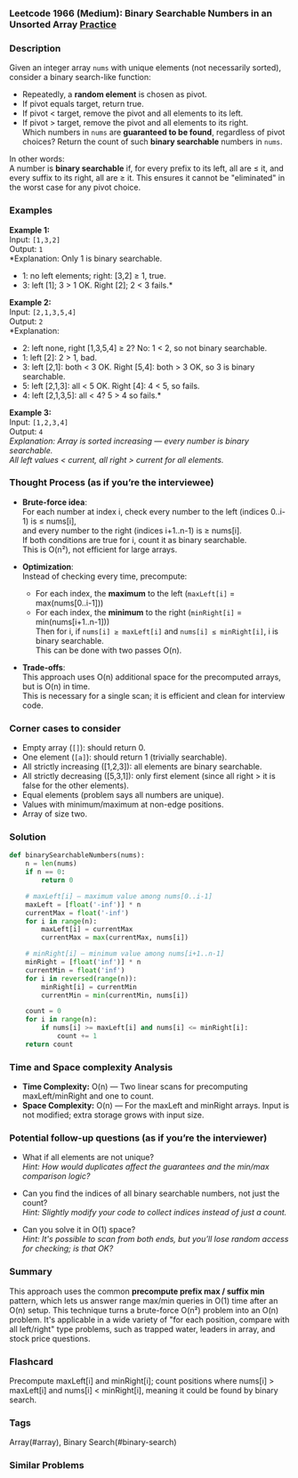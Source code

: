### Leetcode 1966 (Medium): Binary Searchable Numbers in an Unsorted Array [Practice](https://leetcode.com/problems/binary-searchable-numbers-in-an-unsorted-array)

### Description  
Given an integer array `nums` with unique elements (not necessarily sorted), consider a binary search-like function:  
- Repeatedly, a **random element** is chosen as pivot.  
- If pivot equals target, return true.  
- If pivot < target, remove the pivot and all elements to its left.  
- If pivot > target, remove the pivot and all elements to its right.  
Which numbers in `nums` are **guaranteed to be found**, regardless of pivot choices? Return the count of such **binary searchable** numbers in `nums`.

In other words:  
A number is **binary searchable** if, for every prefix to its left, all are ≤ it, and every suffix to its right, all are ≥ it. This ensures it cannot be "eliminated" in the worst case for any pivot choice.

### Examples  

**Example 1:**  
Input: `[1,3,2]`  
Output: `1`  
*Explanation: Only 1 is binary searchable.  
- 1: no left elements; right: [3,2] ≥ 1, true.  
- 3: left [1]; 3 > 1 OK. Right [2]; 2 < 3 fails.*  

**Example 2:**  
Input: `[2,1,3,5,4]`  
Output: `2`  
*Explanation:  
- 2: left none, right [1,3,5,4] ≥ 2? No: 1 < 2, so not binary searchable.  
- 1: left [2]: 2 > 1, bad.  
- 3: left [2,1]: both < 3 OK. Right [5,4]: both > 3 OK, so 3 is binary searchable.  
- 5: left [2,1,3]: all < 5 OK. Right [4]: 4 < 5, so fails.  
- 4: left [2,1,3,5]: all < 4? 5 > 4 so fails.*  

**Example 3:**  
Input: `[1,2,3,4]`  
Output: `4`  
*Explanation: Array is sorted increasing — every number is binary searchable.  
All left values < current, all right > current for all elements.*

### Thought Process (as if you’re the interviewee)  

- **Brute-force idea**:  
  For each number at index i, check every number to the left (indices 0..i-1) is ≤ nums[i],  
  and every number to the right (indices i+1..n-1) is ≥ nums[i].  
  If both conditions are true for i, count it as binary searchable.  
  This is O(n²), not efficient for large arrays.

- **Optimization**:  
  Instead of checking every time, precompute:  
  - For each index, the **maximum** to the left (`maxLeft[i]` = max(nums[0..i-1]))  
  - For each index, the **minimum** to the right (`minRight[i]` = min(nums[i+1..n-1]))  
  Then for i, if `nums[i] ≥ maxLeft[i]` and `nums[i] ≤ minRight[i]`, i is binary searchable.  
  This can be done with two passes O(n).

- **Trade-offs**:  
  This approach uses O(n) additional space for the precomputed arrays, but is O(n) in time.  
  This is necessary for a single scan; it is efficient and clean for interview code.

### Corner cases to consider  
- Empty array (`[]`): should return 0.  
- One element (`[a]`): should return 1 (trivially searchable).  
- All strictly increasing ([1,2,3]): all elements are binary searchable.  
- All strictly decreasing ([5,3,1]): only first element (since all right > it is false for the other elements).  
- Equal elements (problem says all numbers are unique).  
- Values with minimum/maximum at non-edge positions.  
- Array of size two.

### Solution

```python
def binarySearchableNumbers(nums):
    n = len(nums)
    if n == 0:
        return 0

    # maxLeft[i] – maximum value among nums[0..i-1]
    maxLeft = [float('-inf')] * n
    currentMax = float('-inf')
    for i in range(n):
        maxLeft[i] = currentMax
        currentMax = max(currentMax, nums[i])

    # minRight[i] – minimum value among nums[i+1..n-1]
    minRight = [float('inf')] * n
    currentMin = float('inf')
    for i in reversed(range(n)):
        minRight[i] = currentMin
        currentMin = min(currentMin, nums[i])

    count = 0
    for i in range(n):
        if nums[i] >= maxLeft[i] and nums[i] <= minRight[i]:
            count += 1
    return count
```

### Time and Space complexity Analysis  

- **Time Complexity:** O(n) — Two linear scans for precomputing maxLeft/minRight and one to count.
- **Space Complexity:** O(n) — For the maxLeft and minRight arrays. Input is not modified; extra storage grows with input size.

### Potential follow-up questions (as if you’re the interviewer)  

- What if all elements are not unique?  
  *Hint: How would duplicates affect the guarantees and the min/max comparison logic?*

- Can you find the indices of all binary searchable numbers, not just the count?  
  *Hint: Slightly modify your code to collect indices instead of just a count.*

- Can you solve it in O(1) space?  
  *Hint: It's possible to scan from both ends, but you’ll lose random access for checking; is that OK?*

### Summary
This approach uses the common **precompute prefix max / suffix min** pattern, which lets us answer range max/min queries in O(1) time after an O(n) setup. This technique turns a brute-force O(n²) problem into an O(n) problem. It's applicable in a wide variety of "for each position, compare with all left/right" type problems, such as trapped water, leaders in array, and stock price questions.


### Flashcard
Precompute maxLeft[i] and minRight[i]; count positions where nums[i] > maxLeft[i] and nums[i] < minRight[i], meaning it could be found by binary search.

### Tags
Array(#array), Binary Search(#binary-search)

### Similar Problems
